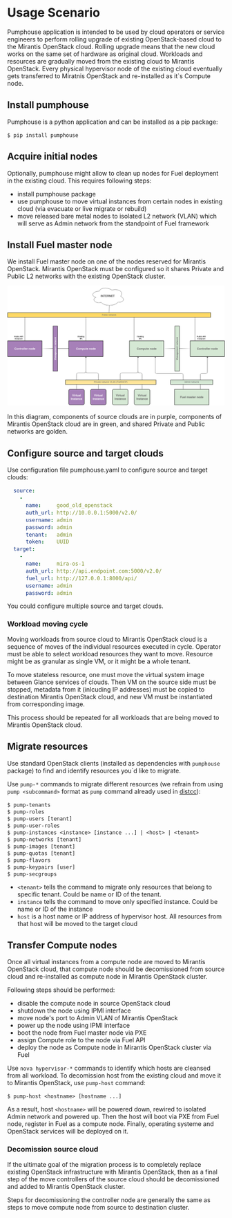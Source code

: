 Usage Scenario
==============

Pumphouse application is intended to be used by cloud operators or service
engineers to perform rolling upgrade of existing OpenStack-based cloud to
the Mirantis OpenStack cloud. Rolling upgrade means that the new cloud works on
the same set of hardware as original cloud. Workloads and resources are
gradually moved from the existing cloud to Mirantis OpenStack. Every physical
hypervisor node of the existing cloud eventually gets transferred to Miratnis
OpenStack and re-installed as it`s Compute node.

## Install pumphouse

Pumphouse is a python application and can be installed as a pip package:

```ShellSession
$ pip install pumphouse
```

## Acquire initial nodes

Optionally, pumphouse might allow to clean up nodes for Fuel deployment in the
existing cloud. This requires following steps:

- install pumphouse package
- use pumphouse to move virtual instances from certain nodes in existing cloud
  (via evacuate or live migrate or rebuild)
- move released bare metal nodes to isolated L2 network (VLAN) which will serve
  as Admin network from the standpoint of Fuel framework

## Install Fuel master node

We install Fuel master node on one of the nodes reserved for Mirantis OpenStack.
Mirantis OpenStack must be configured so it shares Private and Public L2 networks
with the existing OpenStack cluster.

![Pumphouse network diagram](doc/pumphouse-network-diagram.png)

In this diagram, components of source clouds are in purple, components of
Mirantis OpenStack cloud are in green, and shared Private and Public networks
are golden.

## Configure source and target clouds

Use configuration file pumphouse.yaml to configure source and target clouds:

```yml
  source:
    -
      name:     good_old_openstack
      auth_url: http://10.0.0.1:5000/v2.0/
      username: admin
      password: admin
      tenant:   admin
      token:    UUID
  target:
    -
      name:     mira-os-1
      auth_url: http://api.endpoint.com:5000/v2.0/
      fuel_url: http://127.0.0.1:8000/api/
      username: admin
      password: admin
```

You could configure multiple source and target clouds.

### Workload moving cycle

Moving workloads from source cloud to Mirantis OpenStack cloud is a sequence of
moves of the individual resources executed in cycle. Operator must be able to
select workload resources they want to move. Resource might be as granular as
single VM, or it might be a whole tenant.

To move stateless resource, one must move the virtual system image between
Glance services of clouds. Then VM on the source side must be stopped, metadata
from it (inlcuding IP addresses) must be copied to destination Mirantis
OpenStack cloud, and new VM must be instantiated from corresponding image.

This process should be repeated for all workloads that are being moved to
Mirantis OpenStack cloud.

## Migrate resources

Use standard OpenStack clients (installed as dependencies with `pumphouse`
package) to find and identify resources you`d like to migrate.

Use `pump-*` commands to migrate different resources (we refrain from using
`pump <subcommand>` format as `pump` command already used in
[distcc](https://code.google.com/p/distcc/)):

```ShellSession
$ pump-tenants
$ pump-roles
$ pump-users [tenant]
$ pump-user-roles
$ pump-instances <instance> [instance ...] | <host> | <tenant>
$ pump-networks [tenant]
$ pump-images [tenant]
$ pump-quotas [tenant]
$ pump-flavors
$ pump-keypairs [user]
$ pump-secgroups
```

- `<tenant>` tells the command to migrate only resources that belong to specific 
  tenant. Could be name or ID of the tenant.
- `instance` tells the command to move only specified instance. Could be name or
  ID of the instance
- `host` is a host name or IP address of hypervisor host. All resources from
  that host will be moved to the target cloud

## Transfer Compute nodes

Once all virtual instances from a compute node are moved to Mirantis OpenStack
cloud, that compute node should be decomissioned from source cloud and
re-installed as compute node in Mirantis OpenStack cluster.

Following steps should be performed:

- disable the compute node in source OpenStack cloud
- shutdown the node using IPMI interface
- move node's port to Admin VLAN of Mirantis OpenStack
- power up the node using IPMI interface
- boot the node from Fuel master node via PXE
- assign Compute role to the node via Fuel API
- deploy the node as Compute node in Mirantis OpenStack cluster via Fuel

Use `nova hypervisor-*` commands to identify which hosts are cleansed from all
workload. To decomission host from the existing cloud and move it to Mirantis
OpenStack, use `pump-host` command:

```ShellSession
$ pump-host <hostname> [hostname ...]
```

As a result, host `<hostname>` will be powered down, rewired to isolated Admin
network and powered up. Then the host will boot via PXE from Fuel node, register
in Fuel as a compute node. Finally, operating systeme and OpenStack services
will be deployed on it.

### Decomission source cloud

If the ultimate goal of the migration process is to completely replace existing
OpenStack infrastructure with Mirantis OpenStack, then as a final step of the
move controllers of the source cloud should be decomissioned and added to
Mirantis OpenStack cluster.

Steps for decomissioning the controller node are generally the same as steps to
move compute node from source to destination cluster.
